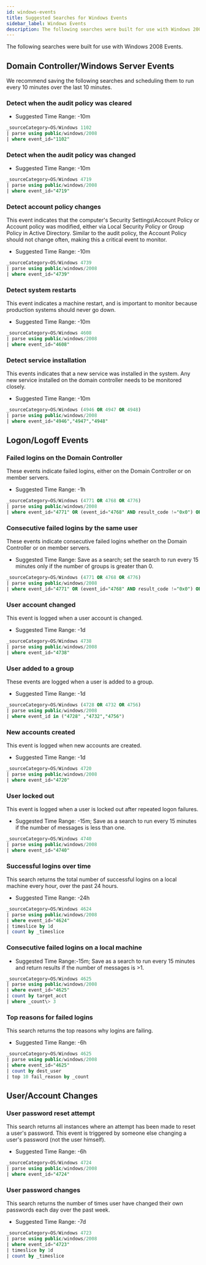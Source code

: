 ```yaml
---
id: windows-events
title: Suggested Searches for Windows Events
sidebar_label: Windows Events
description: The following searches were built for use with Windows 2008 Events.
---
```


The following searches were built for use with Windows 2008 Events.

## Domain Controller/Windows Server Events

We recommend saving the following searches and scheduling them to run every 10 minutes over the last 10 minutes.

### Detect when the audit policy was cleared

* Suggested Time Range: -10m

```sql
_sourceCategory=OS/Windows 1102
| parse using public/windows/2008
| where event_id="1102"
```

### Detect when the audit policy was changed

* Suggested Time Range: -10m

```sql
_sourceCategory=OS/Windows 4719
| parse using public/windows/2008
| where event_id="4719"
```

### Detect account policy changes

This event indicates that the computer's Security Settings\\Account Policy or Account policy was modified, either via Local Security Policy or Group Policy in Active Directory. Similar to the audit policy, the Account Policy should not change often, making this a critical event to
monitor.

* Suggested Time Range: -10m

```sql
_sourceCategory=OS/Windows 4739
| parse using public/windows/2008
| where event_id="4739"
```

### Detect system restarts

This event indicates a machine restart, and is important to monitor because production systems should never go down.

* Suggested Time Range: -10m

```sql
_sourceCategory=OS/Windows 4608
| parse using public/windows/2008
| where event_id="4608"
```

### Detect service installation

This events indicates that a new service was installed in the system. Any new service installed on the domain controller needs to be monitored closely.

* Suggested Time Range: -10m

```sql
_sourceCategory=OS/Windows (4946 OR 4947 OR 4948)
| parse using public/windows/2008
| where event_id="4946","4947","4948"
```

## Logon/Logoff Events

### Failed logins on the Domain Controller

These events indicate failed logins, either on the Domain Controller or on member servers.

* Suggested Time Range: -1h

```sql
_sourceCategory=OS/Windows (4771 OR 4768 OR 4776)
| parse using public/windows/2008
| where event_id="4771" OR (event_id="4768" AND result_code !="0x0") OR event_id="4776"
```

### Consecutive failed logins by the same user

These events indicate consecutive failed logins whether on the Domain Controller or on member servers.

* Suggested Time Range: Save as a search; set the search to run every 15 minutes only if the number of groups is greater than 0.

```sql
_sourceCategory=OS/Windows (4771 OR 4768 OR 4776)
| parse using public/windows/2008
| where event_id="4771" OR (event_id="4768" AND result_code !="0x0") OR event_id="4776"
```

### User account changed

This event is logged when a user account is changed.

* Suggested Time Range: -1d

```sql
_sourceCategory=OS/Windows 4738
| parse using public/windows/2008
| where event_id="4738"
```

### User added to a group

These events are logged when a user is added to a group.

* Suggested Time Range: -1d

```sql
_sourceCategory=OS/Windows (4728 OR 4732 OR 4756)
| parse using public/windows/2008
| where event_id in ("4728" ,"4732","4756")
```

### New accounts created

This event is logged when new accounts are created.

* Suggested Time Range: -1d

```sql
_sourceCategory=OS/Windows 4720
| parse using public/windows/2008
| where event_id="4720"
```

### User locked out

This event is logged when a user is locked out after repeated logon failures.

* Suggested Time Range: -15m; Save as a search to run every 15 minutes if the number of messages is less than one.

```sql
_sourceCategory=OS/Windows 4740
| parse using public/windows/2008
| where event_id="4740"
```

### Successful logins over time

This search returns the total number of successful logins on a local machine every hour, over the past 24 hours.

* Suggested Time Range: -24h

```sql
_sourceCategory=OS/Windows 4624
| parse using public/windows/2008
| where event_id="4624"
| timeslice by 1d
| count by _timeslice
```

### Consecutive failed logins on a local machine

* Suggested Time Range:-15m; Save as a search to run every 15 minutes and return results if the number of messages is \>1.

```sql
_sourceCategory=OS/Windows 4625
| parse using public/windows/2008
| where event_id="4625"
| count by target_acct
| where _count\> 3
```

### Top reasons for failed logins

This search returns the top reasons why logins are failing.

* Suggested Time Range: -6h

```sql
_sourceCategory=OS/Windows 4625
| parse using public/windows/2008
| where event_id="4625"
| count by dest_user
| top 10 fail_reason by _count
```

## User/Account Changes

### User password reset attempt

This search returns all instances where an attempt has been made to reset a user's password. This event is triggered by someone else changing a user's password (not the user himself).

* Suggested Time Range: -6h

```sql
_sourceCategory=OS/Windows 4724
| parse using public/windows/2008
| where event_id="4724"
```

### User password changes

This search returns the number of times user have changed their own passwords each day over the past week.

* Suggested Time Range: -7d

```sql
_sourceCategory=OS/Windows 4723
| parse using public/windows/2008
| where event_id="4723"
| timeslice by 1d
| count by _timeslice
```
